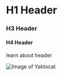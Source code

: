 # H1 Header
### H3 Header
#### H4 Header

learn about header

![Image of Yaktocat](https://octodex.github.com/images/yaktocat.png)
